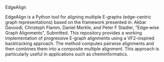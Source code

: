EdgeAlign

EdgeAlign is a Python tool for aligning multiple E-graphs (edge-centric graph representations) based on the framework presented in:
Akbar Davoodi, Christoph Flamm, Daniel Merkle, and Peter F Stadler, "Edge‑wise Graph Alignments", Submitted.
This repository provides a working implementation of progressive E-graph alignments using a VF2-inspired backtracking approach. The method computes pairwise alignments and then combines them into a composite multiple alignment. This approach is particularly useful in applications such as cheminformatics.

